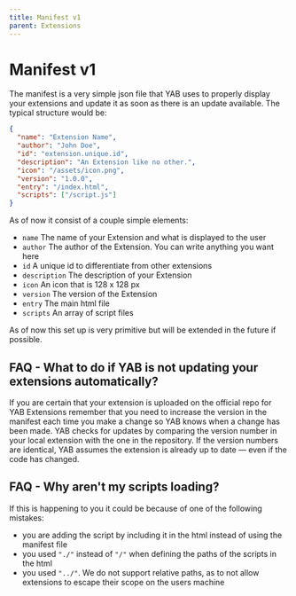 ```yaml
---
title: Manifest v1
parent: Extensions
---
```

# Manifest v1
The manifest is a very simple json file that YAB uses to properly display your extensions and update it as soon as there is an update available. The typical structure would be:
```json
{
  "name": "Extension Name",
  "author": "John Doe",
  "id": "extension.unique.id",
  "description": "An Extension like no other.",
  "icon": "/assets/icon.png",
  "version": "1.0.0",
  "entry": "/index.html",
  "scripts": ["/script.js"]
}
```
As of now it consist of a couple simple elements: 
- `name` The name of your Extension and what is displayed to the user
- `author` The author of the Extension. You can write anything you want here
- `id` A unique id to differentiate from other extensions
- `description` The description of your Extension
- `icon` An icon that is 128 x 128 px
- `version` The version of the Extension
- `entry` The main html file
- `scripts` An array of script files

As of now this set up is very primitive but will be extended in the future if possible.

## FAQ - What to do if YAB is not updating your extensions automatically?
If you are certain that your extension is uploaded on the official repo for YAB Extensions remember that you need to increase the version in the manifest each time you make a change so YAB knows when a change has been made. 
YAB checks for updates by comparing the version number in your local extension with the one in the repository. If the version numbers are identical, YAB assumes the extension is already up to date — even if the code has changed.

## FAQ - Why aren't my scripts loading?
If this is happening to you it could be because of one of the following mistakes:
- you are adding the script by including it in the html instead of using the manifest file
- you used `"./"` instead of `"/"` when defining the paths of the scripts in the html
- you used `"../"`. We do not support relative paths, as to not allow extensions to escape their scope on the users machine
